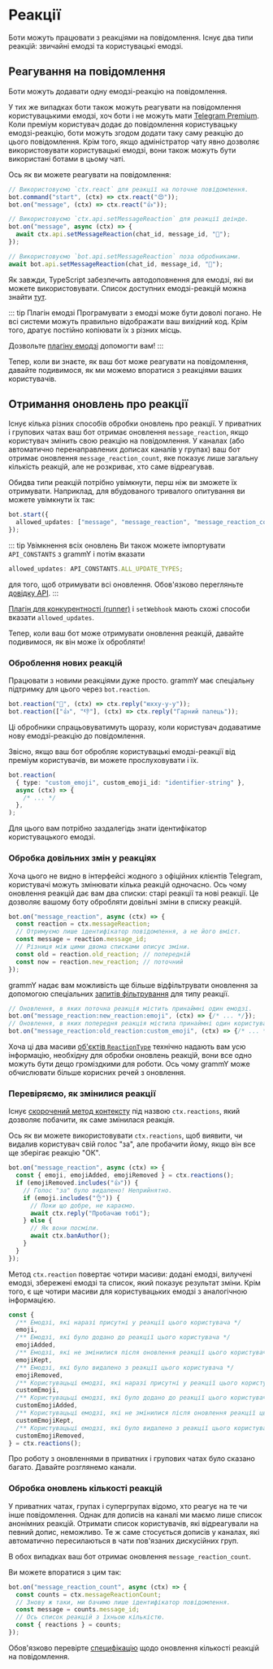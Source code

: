 # Реакції

Боти можуть працювати з реакціями на повідомлення.
Існує два типи реакцій: звичайні емодзі та користувацькі емодзі.

## Реагування на повідомлення

Боти можуть додавати одну емодзі-реакцію на повідомлення.

У тих же випадках боти також можуть реагувати на повідомлення користувацькими емодзі, хоч боти і не можуть мати [Telegram Premium](https://telegram.org/faq_premium?setln=uk).
Коли преміум користувач додає до повідомлення користувацьку емодзі-реакцію, боти можуть згодом додати таку саму реакцію до цього повідомлення.
Крім того, якщо адміністратор чату явно дозволяє використовувати користувацькі емодзі, вони також можуть бути використані ботами в цьому чаті.

Ось як ви можете реагувати на повідомлення:

```ts
// Використовуємо `ctx.react` для реакції на поточне повідомлення.
bot.command("start", (ctx) => ctx.react("😍"));
bot.on("message", (ctx) => ctx.react("👍"));

// Використовуємо `ctx.api.setMessageReaction` для реакції деінде.
bot.on("message", async (ctx) => {
  await ctx.api.setMessageReaction(chat_id, message_id, "🎉");
});

// Використовуємо `bot.api.setMessageReaction` поза обробниками.
await bot.api.setMessageReaction(chat_id, message_id, "💯");
```

Як завжди, TypeScript забезпечить автодоповнення для емодзі, які ви можете використовувати.
Список доступних емодзі-реакцій можна знайти [тут](https://core.telegram.org/bots/api#reactiontypeemoji).

::: tip Плагін емодзі
Програмувати з емодзі може бути доволі погано.
Не всі системи можуть правильно відображати ваш вихідний код.
Крім того, дратує постійно копіювати їх з різних місць.

Дозвольте [плагіну емодзі](../plugins/emoji.md#корисні-дані-для-реакціи) допомогти вам!
:::

Тепер, коли ви знаєте, як ваш бот може реагувати на повідомлення, давайте подивимося, як ми можемо впоратися з реакціями ваших користувачів.

## Отримання оновлень про реакції

Існує кілька різних способів обробки оновлень про реакції.
У приватних і групових чатах ваш бот отримає оновлення `message_reaction`, якщо користувач змінить свою реакцію на повідомлення.
У каналах (або автоматично перенаправлених дописах каналів у групах) ваш бот отримає оновлення `message_reaction_count`, яке показує лише загальну кількість реакцій, але не розкриває, хто саме відреагував.

Обидва типи реакцій потрібно увімкнути, перш ніж ви зможете їх отримувати.
Наприклад, для вбудованого тривалого опитування ви можете увімкнути їх так:

```ts
bot.start({
  allowed_updates: ["message", "message_reaction", "message_reaction_count"],
});
```

::: tip Увімкнення всіх оновлень
Ви також можете імпортувати `API_CONSTANTS` з grammY і потім вказати

```ts
allowed_updates: API_CONSTANTS.ALL_UPDATE_TYPES;
```

для того, щоб отримувати всі оновлення.
Обов'язково перегляньте [довідку API](https://deno.land/x/grammy/mod.ts?s=ApiConstants#prop_ALL_UPDATE_TYPES).
:::

[Плагін для конкурентності (runner)](../plugins/runner#просунуті-параметри) і `setWebhook` мають схожі способи вказати `allowed_updates`.

Тепер, коли ваш бот може отримувати оновлення реакцій, давайте подивимося, як він може їх обробляти!

### Оброблення нових реакцій

Працювати з новими реакціями дуже просто.
grammY має спеціальну підтримку для цього через `bot.reaction`.

```ts
bot.reaction("🎉", (ctx) => ctx.reply("юхху-у-у"));
bot.reaction(["👍", "👎"], (ctx) => ctx.reply("Гарний палець"));
```

Ці обробники спрацьовуватимуть щоразу, коли користувач додаватиме нову емодзі-реакцію до повідомлення.

Звісно, якщо ваш бот обробляє користувацькі емодзі-реакції від преміум користувачів, ви можете прослуховувати і їх.

```ts
bot.reaction(
  { type: "custom_emoji", custom_emoji_id: "identifier-string" },
  async (ctx) => {
    /* ... */
  },
);
```

Для цього вам потрібно заздалегідь знати ідентифікатор користувацького емодзі.

### Обробка довільних змін у реакціях

Хоча цього не видно в інтерфейсі жодного з офіційних клієнтів Telegram, користувачі можуть змінювати кілька реакцій одночасно.
Ось чому оновлення реакцій дає вам два списки: старі реакції та нові реакції.
Це дозволяє вашому боту обробляти довільні зміни в списку реакцій.

```ts
bot.on("message_reaction", async (ctx) => {
  const reaction = ctx.messageReaction;
  // Отримуємо лише ідентифікатор повідомлення, а не його вміст.
  const message = reaction.message_id;
  // Різниця між цими двома списками описує зміни.
  const old = reaction.old_reaction; // попередній
  const now = reaction.new_reaction; // поточний
});
```

grammY надає вам можливість ще більше відфільтрувати оновлення за допомогою спеціальних [запитів фільтрування](./filter-queries) для типу реакції.

```ts
// Оновлення, в яких поточна реакція містить принаймні один емодзі.
bot.on("message_reaction:new_reaction:emoji", (ctx) => {/* ... */});
// Оновлення, в яких попередня реакція містила принаймні один користувацький емодзі.
bot.on("message_reaction:old_reaction:custom_emoji", (ctx) => {/* ... */});
```

Хоча ці два масиви [об'єктів `ReactionType`](https://core.telegram.org/bots/api#reactiontype) технічно надають вам усю інформацію, необхідну для обробки оновлень реакцій, вони все одно можуть бути дещо громіздкими для роботи.
Ось чому grammY може обчислювати більше корисних речей з оновлення.

### Перевіряємо, як змінилися реакції

Існує [скорочений метод контексту](./context#скорочені-методи) під назвою `ctx.reactions`, який дозволяє побачити, як саме змінилася реакція.

Ось як ви можете використовувати `ctx.reactions`, щоб виявити, чи видалив користувач свій голос "за", але пробачити йому, якщо він все ще зберігає реакцію "ОК".

```ts
bot.on("message_reaction", async (ctx) => {
  const { emoji, emojiAdded, emojiRemoved } = ctx.reactions();
  if (emojiRemoved.includes("👍")) {
    // Голос "за" було видалено! Неприйнятно.
    if (emoji.includes("👌")) {
      // Поки що добре, не караємо.
      await ctx.reply("Пробачаю тобі");
    } else {
      // Як вони посміли.
      await ctx.banAuthor();
    }
  }
});
```

Метод `ctx.reaction` повертає чотири масиви: додані емодзі, вилучені емодзі, збережені емодзі та список, який показує результат зміни.
Крім того, є ще чотири масиви для користувацьких емодзі з аналогічною інформацією.

```ts
const {
  /** Емодзі, які наразі присутні у реакції цього користувача */
  emoji,
  /** Емодзі, які було додано до реакції цього користувача */
  emojiAdded,
  /** Емодзі, які не змінилися після оновлення реакції цього користувача */
  emojiKept,
  /** Емодзі, які було видалено з реакції цього користувача */
  emojiRemoved,
  /** Користувацьці емодзі, які наразі присутні у реакції цього користувача */
  customEmoji,
  /** Користувацьці емодзі, які було додано до реакції цього користувача */
  customEmojiAdded,
  /** Користувацьці емодзі, які не змінилися після оновлення реакції цього користувача */
  customEmojiKept,
  /** Користувацьці емодзі, які було видалено з реакції цього користувача */
  customEmojiRemoved,
} = ctx.reactions();
```

Про роботу з оновленнями в приватних і групових чатах було сказано багато.
Давайте розглянемо канали.

### Обробка оновлень кількості реакцій

У приватних чатах, групах і супергрупах відомо, хто реагує на те чи інше повідомлення.
Однак для дописів на каналі ми маємо лише список анонімних реакцій.
Отримати список користувачів, які відреагували на певний допис, неможливо.
Те ж саме стосується дописів у каналах, які автоматично пересилаються в чати пов'язаних дискусійних груп.

В обох випадках ваш бот отримає оновлення `message_reaction_count`.

Ви можете впоратися з цим так:

```ts
bot.on("message_reaction_count", async (ctx) => {
  const counts = ctx.messageReactionCount;
  // Знову ж таки, ми бачимо лише ідентифікатор повідомлення.
  const message = counts.message_id;
  // Ось список реакцій з їхньою кількістю.
  const { reactions } = counts;
});
```

Обов'язково перевірте [специфікацію](https://core.telegram.org/bots/api#messagereactioncountupdated) щодо оновлення кількості реакцій на повідомлення.
